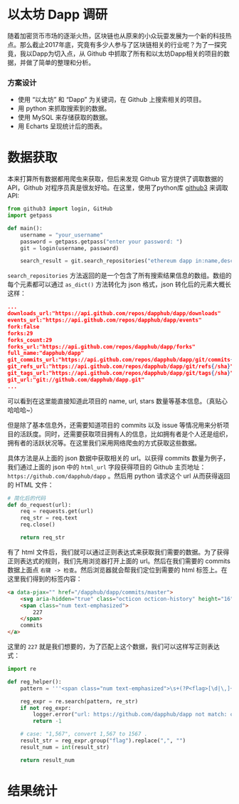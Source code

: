 # **以太坊 Dapp 调研**
随着加密货币市场的逐渐火热，区块链也从原来的小众玩耍发展为一个新的科技热点。那么截止2017年底，究竟有多少人参与了区块链相关的行业呢？为了一探究竟，我以Dapp为切入点，从 Github 中抓取了所有和以太坊Dapp相关的项目的数据，并做了简单的整理和分析。

### **方案设计**
- 使用 “以太坊” 和 “Dapp” 为关键词，在 Github 上搜索相关的项目。
- 用 python 来抓取搜索到的数据。
- 使用 MySQL 来存储获取的数据。
- 用 Echarts 呈现统计后的图表。


# **数据获取**
本来打算所有数据都用爬虫来获取，但后来发现 Github 官方提供了调取数据的 API，Github 对程序员真是很友好哈。在这里，使用了python库 [github3](https://github.com/sigmavirus24/github3.py) 来调取 API:

```python
from github3 import login, GitHub
import getpass

def main():
    username = "your_username"
    password = getpass.getpass("enter your password: ")
    git = login(username, password)

    search_result = git.search_repositories("ethereum dapp in:name,description ")
```

`search_repositories` 方法返回的是一个包含了所有搜索结果信息的数组。数组的每个元素都可以通过 `as_dict()` 方法转化为 json 格式，json 转化后的元素大概长这样：

```json
...
downloads_url:"https://api.github.com/repos/dapphub/dapp/downloads"
events_url:"https://api.github.com/repos/dapphub/dapp/events"
fork:false
forks:29
forks_count:29
forks_url:"https://api.github.com/repos/dapphub/dapp/forks"
full_name:"dapphub/dapp"
git_commits_url:"https://api.github.com/repos/dapphub/dapp/git/commits{/sha}"
git_refs_url:"https://api.github.com/repos/dapphub/dapp/git/refs{/sha}"
git_tags_url:"https://api.github.com/repos/dapphub/dapp/git/tags{/sha}"
git_url:"git://github.com/dapphub/dapp.git"
...
```
可以看到在这里能直接知道此项目的 name, url, stars 数量等基本信息。（真贴心哈哈哈~）  

但是除了基本信息外，还需要知道项目的 commits 以及 issue 等情况用来分析项目的活跃度。同时，还需要获取项目拥有人的信息，比如拥有者是个人还是组织，拥有者的活跃状况等。在这里我们采用网络爬虫的方式获取这些数据。

具体方法是从上面的 json 数据中获取相关的 url。以获得 commits 数量为例子，我们通过上面的 json 中的 `html_url` 字段获得项目的 Github 主页地址：`https://github.com/dapphub/dapp` 。然后用 python 请求这个 url 从而获得返回的 HTML 文件：
```python
# 简化后的代码
def do_request(url):
    req = requests.get(url)
    req_str = req.text
    req.close()

    return req_str
```
有了 html 文件后，我们就可以通过正则表达式来获取我们需要的数据。为了获得正则表达式的规则，我们先用浏览器打开上面的 url。然后在我们需要的 commits 数据上面点 `右键 -> 检查`。然后浏览器就会帮我们定位到需要的 html 标签上。在这里我们得到的标签内容：

```html
<a data-pjax="" href="/dapphub/dapp/commits/master">
    <svg aria-hidden="true" class="octicon octicon-history" height="16" version="1.1" viewBox="0 0 14 16" width="14"><path fill-rule="evenodd" d="M8 13H6V6h5v2H8v5zM7 1C4.81 1 2.87 2.02 1.59 3.59L0 2v4h4L2.5 4.5C3.55 3.17 5.17 2.3 7 2.3c3.14 0 5.7 2.56 5.7 5.7s-2.56 5.7-5.7 5.7A5.71 5.71 0 0 1 1.3 8c0-.34.03-.67.09-1H.08C.03 7.33 0 7.66 0 8c0 3.86 3.14 7 7 7s7-3.14 7-7-3.14-7-7-7z"></path></svg>
    <span class="num text-emphasized">
        227
    </span>
    commits
</a>
```
这里的 `227` 就是我们想要的，为了匹配上这个数据，我们可以这样写正则表达式：
```python
import re

def reg_helper():
    pattern = '''<span class="num text-emphasized">\s+(?P<flag>[\d|\,]+)\s+</span>\s+commits.*\s+'''

    reg_expr = re.search(pattern, re_str)
    if not reg_expr:
        logger.error("url: https://github.com/dapphub/dapp not match: commits")
        return -1

    # case: "1,567", convert 1,567 to 1567 .
    result_str = reg_expr.group("flag").replace(",", "")
    result_num = int(result_str)

    return result_num
```



# **结果统计**


